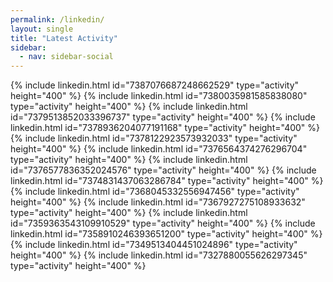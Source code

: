 ```yaml
---
permalink: /linkedin/
layout: single
title: "Latest Activity"
sidebar:
  - nav: sidebar-social
---
```


<style>
  .page {
    width: calc(100% - 300px);
    padding-right: 0px;
  }
</style>
{% include linkedin.html id="7387076687248662529" type="activity" height="400" %}
{% include linkedin.html id="7380035981585838080" type="activity" height="400" %}
{% include linkedin.html id="7379513852033396737" type="activity" height="400" %}
{% include linkedin.html id="7378936204077191168" type="activity" height="400" %}
{% include linkedin.html id="7378122923573932033" type="activity" height="400" %}
{% include linkedin.html id="7376564374276296704" type="activity" height="400" %}
{% include linkedin.html id="7376577836352024576" type="activity" height="400" %}
{% include linkedin.html id="7374831437063286784" type="activity" height="400" %}
{% include linkedin.html id="7368045332556947456" type="activity" height="400" %}
{% include linkedin.html id="7367927275108933632" type="activity" height="400" %}
{% include linkedin.html id="7359363543109910529" type="activity" height="400" %}
{% include linkedin.html id="7358910246393651200" type="activity" height="400" %}
{% include linkedin.html id="7349513404451024896" type="activity" height="400" %}
{% include linkedin.html id="7327880055626297345" type="activity" height="400" %}

